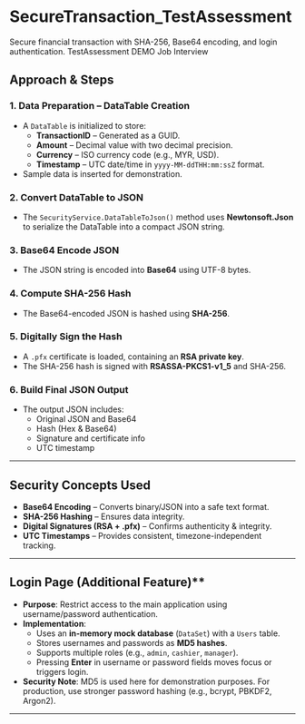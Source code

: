 # SecureTransaction_TestAssessment
Secure financial transaction with SHA-256, Base64 encoding, and login authentication. TestAssessment DEMO Job Interview

## Approach & Steps

### **1. Data Preparation – DataTable Creation**
- A `DataTable` is initialized to store:
  - **TransactionID** – Generated as a GUID.
  - **Amount** – Decimal value with two decimal precision.
  - **Currency** – ISO currency code (e.g., MYR, USD).
  - **Timestamp** – UTC date/time in `yyyy-MM-ddTHH:mm:ssZ` format.
- Sample data is inserted for demonstration.

### **2. Convert DataTable to JSON**
- The `SecurityService.DataTableToJson()` method uses **Newtonsoft.Json** to serialize the DataTable into a compact JSON string.

### **3. Base64 Encode JSON**
- The JSON string is encoded into **Base64** using UTF-8 bytes.

### **4. Compute SHA-256 Hash**
- The Base64-encoded JSON is hashed using **SHA-256**.

### **5. Digitally Sign the Hash**
- A `.pfx` certificate is loaded, containing an **RSA private key**.
- The SHA-256 hash is signed with **RSASSA-PKCS1-v1_5** and SHA-256.

### **6. Build Final JSON Output**
- The output JSON includes:
  - Original JSON and Base64
  - Hash (Hex & Base64)
  - Signature and certificate info
  - UTC timestamp

---

## Security Concepts Used
- **Base64 Encoding** – Converts binary/JSON into a safe text format.
- **SHA-256 Hashing** – Ensures data integrity.
- **Digital Signatures (RSA + .pfx)** – Confirms authenticity & integrity.
- **UTC Timestamps** – Provides consistent, timezone-independent tracking.

---

## Login Page (Additional Feature)**
- **Purpose**: Restrict access to the main application using username/password authentication.
- **Implementation**:
  - Uses an **in-memory mock database** (`DataSet`) with a `Users` table.
  - Stores usernames and passwords as **MD5 hashes**.
  - Supports multiple roles (e.g., `admin`, `cashier`, `manager`).
  - Pressing **Enter** in username or password fields moves focus or triggers login.
- **Security Note**: MD5 is used here for demonstration purposes. For production, use stronger password hashing (e.g., bcrypt, PBKDF2, Argon2).

---


